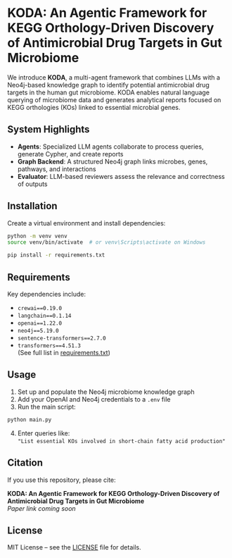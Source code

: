 # KODA: An Agentic Framework for KEGG Orthology-Driven Discovery of Antimicrobial Drug Targets in Gut Microbiome

We introduce **KODA**, a multi-agent framework that combines LLMs with a Neo4j-based knowledge graph to identify potential antimicrobial drug targets in the human gut microbiome. KODA enables natural language querying of microbiome data and generates analytical reports focused on KEGG orthologies (KOs) linked to essential microbial genes.



## System Highlights

- **Agents**: Specialized LLM agents collaborate to process queries, generate Cypher, and create reports  
- **Graph Backend**: A structured Neo4j graph links microbes, genes, pathways, and interactions  
- **Evaluator**: LLM-based reviewers assess the relevance and correctness of outputs

## Installation

Create a virtual environment and install dependencies:

```bash
python -m venv venv
source venv/bin/activate  # or venv\Scripts\activate on Windows

pip install -r requirements.txt
```

## Requirements

Key dependencies include:

- `crewai==0.19.0`
- `langchain==0.1.14`
- `openai==1.22.0`
- `neo4j==5.19.0`
- `sentence-transformers==2.7.0`
- `transformers==4.51.3`  
(See full list in [requirements.txt](requirements.txt))

## Usage

1. Set up and populate the Neo4j microbiome knowledge graph  
2. Add your OpenAI and Neo4j credentials to a `.env` file  
3. Run the main script:

```bash
python main.py
```

4. Enter queries like:  
   `"List essential KOs involved in short-chain fatty acid production"`

## Citation

If you use this repository, please cite:

**KODA: An Agentic Framework for KEGG Orthology-Driven Discovery of Antimicrobial Drug Targets in Gut Microbiome**  
*Paper link coming soon*

## License

MIT License – see the [LICENSE](LICENSE) file for details.
